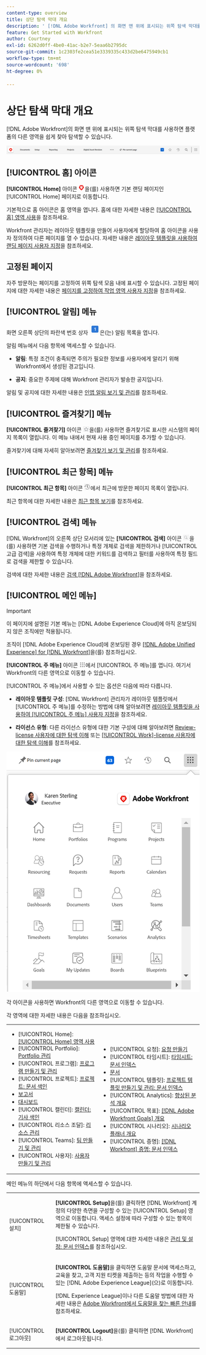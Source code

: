 ```yaml
---
content-type: overview
title: 상단 탐색 막대 개요
description: ' [!DNL Adobe Workfront] 의 화면 맨 위에 표시되는 위쪽 탐색 막대를 사용하면 플랫폼의 다른 영역을 쉽게 찾아 탐색할 수 있습니다.'
feature: Get Started with Workfront
author: Courtney
exl-id: 6262d0ff-4be0-41ac-b2e7-5eaa6b2795dc
source-git-commit: 1c2303fe2cea51e3339335c433d2be6475949cb1
workflow-type: tm+mt
source-wordcount: '698'
ht-degree: 0%

---
```


# 상단 탐색 막대 개요

<!--Audited: 01/2024-->

[!DNL Adobe Workfront]의 화면 맨 위에 표시되는 위쪽 탐색 막대를 사용하면 플랫폼의 다른 영역을 쉽게 찾아 탐색할 수 있습니다.

![위쪽 탐색 모음](assets/global-navigation-bar.png)

## [!UICONTROL 홈] 아이콘

**[!UICONTROL Home]** 아이콘 ![](assets/home-icon.png)을(를) 사용하면 기본 랜딩 페이지인 [!UICONTROL Home] 페이지로 이동합니다.

기본적으로 홈 아이콘은 홈 영역을 엽니다. 홈에 대한 자세한 내용은 [[!UICONTROL 홈] 영역 사용](../../workfront-basics/using-home/using-the-home-area/use-the-home-area.md)을 참조하세요.

Workfront 관리자는 레이아웃 템플릿을 만들어 사용자에게 할당하여 홈 아이콘을 사용자 정의하여 다른 페이지를 열 수 있습니다. 자세한 내용은 [레이아웃 템플릿을 사용하여 랜딩 페이지 사용자 지정](/help/quicksilver/administration-and-setup/customize-workfront/use-layout-templates/customize-landing-page.md)을 참조하세요.

## 고정된 페이지

자주 방문하는 페이지를 고정하여 위쪽 탐색 모음 내에 표시할 수 있습니다. 고정된 페이지에 대한 자세한 내용은 [페이지를 고정하여 작업 영역 사용자 지정](../../workfront-basics/the-new-workfront-experience/pin-pages.md)을 참조하세요.

<!--
## [!UICONTROL Help] menu

The **[!UICONTROL Help]** menu allows you to search for help with a specific task, find more information on using [!DNL Workfront], view content related to the page you are currently on, or submit feedback about your experience.

To learn more about the Help menu, see [Access [!DNL Adobe Workfront] help](../../workfront-basics/navigate-workfront/workfront-navigation/access-workfront-help.md).
-->

## [!UICONTROL 알림] 메뉴

화면 오른쪽 상단의 파란색 번호 상자 ![](assets/notifications-icon.png)은(는) 알림 목록을 엽니다.

알림 메뉴에서 다음 항목에 액세스할 수 있습니다.

* **알림**: 특정 조건이 충족되면 주의가 필요한 정보를 사용자에게 알리기 위해 Workfront에서 생성된 경고입니다.

* **공지**: 중요한 주제에 대해 Workfront 관리자가 발송한 공지입니다.

알림 및 공지에 대한 자세한 내용은 [인앱 알림 보기 및 관리](../../workfront-basics/using-notifications/view-and-manage-in-app-notifications.md)를 참조하세요.

## [!UICONTROL 즐겨찾기] 메뉴

**[!UICONTROL 즐겨찾기]** 아이콘 ![즐겨찾기](assets/favorites-icon-62x55.png)을(를) 사용하면 즐겨찾기로 표시한 시스템의 페이지 목록이 열립니다. 이 메뉴 내에서 현재 사용 중인 페이지를 추가할 수 있습니다.

즐겨찾기에 대해 자세히 알아보려면 [즐겨찾기 보기 및 관리](../../workfront-basics/navigate-workfront/recent-and-favorites/view-and-manage-favorites.md)를 참조하세요.

## [!UICONTROL 최근 항목] 메뉴

**[!UICONTROL 최근 항목]** 아이콘 ![[!UICONTROL 최근 항목]](assets/recents-icon-40x43.png)에서 최근에 방문한 페이지 목록이 열립니다.

최근 항목에 대한 자세한 내용은 [최근 항목 보기](../../workfront-basics/navigate-workfront/recent-and-favorites/view-recent-items.md)를 참조하세요.

## [!UICONTROL 검색] 메뉴

[!DNL Workfront]의 오른쪽 상단 모서리에 있는 **[!UICONTROL 검색]** 아이콘 ![](assets/search-icon.png)을(를) 사용하면 기본 검색을 수행하거나 특정 개체로 검색을 제한하거나 [!UICONTROL 고급 검색]을 사용하여 특정 개체에 대한 키워드를 검색하고 필터를 사용하여 특정 필드로 검색을 제한할 수 있습니다.

검색에 대한 자세한 내용은 [검색 [!DNL Adobe Workfront]](../../workfront-basics/navigate-workfront/search/search-workfront.md)을 참조하세요.

## [!UICONTROL 메인 메뉴]

>[!IMPORTANT]
>
>이 페이지에 설명된 기본 메뉴는 [!DNL Adobe Experience Cloud]에 아직 온보딩되지 않은 조직에만 적용됩니다.
>
> 조직이 [!DNL Adobe Experience Cloud]에 온보딩된 경우 [[!DNL Adobe Unified Experience] for [!DNL Workfront]](/help/quicksilver/workfront-basics/navigate-workfront/workfront-navigation/adobe-unified-experience.md)을(를) 참조하십시오.

**[!UICONTROL 주 메뉴]** 아이콘 ![주 메뉴](assets/main-menu-icon.png)에서 [!UICONTROL 주 메뉴]를 엽니다. 여기서 Workfront의 다른 영역으로 이동할 수 있습니다.

[!UICONTROL 주 메뉴]에서 사용할 수 있는 옵션은 다음에 따라 다릅니다.

* **레이아웃 템플릿 구성**: [!DNL Workfront] 관리자가 레이아웃 템플릿에서 [!UICONTROL 주 메뉴]를 수정하는 방법에 대해 알아보려면 [레이아웃 템플릿을 사용하여 [!UICONTROL 주 메뉴] 사용자 지정](../../administration-and-setup/customize-workfront/use-layout-templates/customize-main-menu.md)을 참조하세요.

* **라이선스 유형**: 다른 라이선스 유형에 대한 기본 구성에 대해 알아보려면 [Review-license 사용자에 대한 탐색 이해](../../workfront-basics/navigate-workfront/workfront-navigation/reviewer-global-navigation-bar.md) 또는 [[!UICONTROL Work]-license 사용자에 대한 탐색 이해](../../workfront-basics/navigate-workfront/workfront-navigation/worker-global-navigation-bar.md)를 참조하세요.

![주 메뉴 옵션](assets/main-menu-options-350x481.png)

각 아이콘을 사용하면 Workfront의 다른 영역으로 이동할 수 있습니다.

각 영역에 대한 자세한 내용은 다음을 참조하십시오.

<!--
<p data-mc-conditions="QuicksilverOrClassic.Draft mode">(NOTE: Update screenshot and add icons for new products/features.)</p>
-->

<table style="table-layout:auto"> 
 <col> 
 <col> 
 <tbody> 
  <tr> 
   <td> 
    <ul> 
     <li>[!UICONTROL Home]: <a href="../../workfront-basics/using-home/using-the-home-area/use-the-home-area.md" class="MCXref xref">[!UICONTROL Home] 영역 사용</a></li> 
     <li>[!UICONTROL Portfolio]: <a href="../../manage-work/portfolios/portfolio-management-overview.md" class="MCXref xref">Portfolio 관리</a></li> 
     <li>[!UICONTROL 프로그램]: <a href="../../manage-work/portfolios/create-and-manage-programs/create-and-manage-programs.md" class="MCXref xref">프로그램 만들기 및 관리 </a></li> 
     <li>[!UICONTROL 프로젝트]: <a href="../../manage-work/projects/projects-overview.md" class="MCXref xref">프로젝트: 문서 색인</a></li> 
     <li><a href="../../reports-and-dashboards/reports/reports-overview.md" class="MCXref xref">보고서</a></li> 
     <li><a href="../../reports-and-dashboards/dashboards/dashboards-overview.md" class="MCXref xref">대시보드</a></li> 
     <li>[!UICONTROL 캘린더]: <a href="../../reports-and-dashboards/reports/calendars/calendars.md" class="MCXref xref">캘린더: 기사 색인</a></li> 
     <li>[!UICONTROL 리소스 조달]: <a href="../../resource-mgmt/resource-mgmt-overview/resource-management-overview.md" class="MCXref xref">리소스 관리 </a></li> 
     <li>[!UICONTROL Teams]: <a href="../../people-teams-and-groups/create-and-manage-teams/create-and-mange-teams.md" class="MCXref xref">팀 만들기 및 관리</a></li> 
     <li>[!UICONTROL 사용자]: <a href="../../administration-and-setup/add-users/create-and-manage-users/create-and-manage-users.md" class="MCXref xref">사용자 만들기 및 관리</a></li> 
    </ul> </td> 
   <td> 
    <ul> 
     <li>[!UICONTROL 요청]: <a href="../../manage-work/requests/create-requests/create-requests.md" class="MCXref xref">요청 만들기</a></li> 
     <li>[!UICONTROL 타임시트]: <a href="../../timesheets/timesheets-all.md" class="MCXref xref">타임시트: 문서 인덱스</a></li> 
     <li><a href="../../documents/documents-overview.md" class="MCXref xref">문서</a></li> 
     <li>[!UICONTROL 템플릿]: <a href="../../manage-work/projects/create-and-manage-templates/create-manage-templates.md" class="MCXref xref">프로젝트 템플릿 만들기 및 관리: 문서 인덱스</a></li> 
     <li>[!UICONTROL Analytics]: <a href="../../enhanced-analytics/enhanced-analytics-overview.md" class="MCXref xref">향상된 분석 개요</a></li> 
     <li>[!UICONTROL 목표]: <a href="../../workfront-goals/goal-management/wf-goals-overview.md" class="MCXref xref">[!DNL Adobe Workfront Goals] 개요</a></li> 
     <li>[!UICONTROL 시나리오]: <a href="../../scenario-planner/scenario-planner-overview.md" class="MCXref xref">시나리오 플래너 개요</a></li> 
     <li>[!UICONTROL 증명]: <a href="../../workfront-proof/workfront-proof.md" class="MCXref xref">[!DNL Workfront] 증명: 문서 인덱스</a></li> 
    </ul> </td> 
  </tr> 
 </tbody> 
</table>

메인 메뉴의 하단에서 다음 항목에 액세스할 수 있습니다.

<table style="table-layout:auto"> 
 <col> 
 <col> 
 <tbody> 
  <tr> 
   <td> <p class="bold">[!UICONTROL 설치]</p> </td> 
   <td> <p><b>[!UICONTROL Setup]</b>을(를) 클릭하면 [!DNL Workfront] 계정의 다양한 측면을 구성할 수 있는 [!UICONTROL Setup] 영역으로 이동합니다. 액세스 설정에 따라 구성할 수 있는 항목이 제한될 수 있습니다.</p> <p>[!UICONTROL Setup] 영역에 대한 자세한 내용은 <a href="../../administration-and-setup/administration-and-setup.md" class="MCXref xref">관리 및 설정: 문서 인덱스</a>를 참조하십시오.</p> </td> 
  </tr> 
  <tr> 
   <td> <p class="bold">[!UICONTROL 도움말]</p> </td> 
   <td> <p><b>[!UICONTROL 도움말]</b>을 클릭하면 도움말 문서에 액세스하고, 교육을 찾고, 고객 지원 티켓을 제출하는 등의 작업을 수행할 수 있는 [!DNL Adobe Experience League](으)로 이동합니다.</p> <p>[!DNL Experience League]이나 다른 도움말 방법에 대한 자세한 내용은 <a href="../../workfront-basics/tips-tricks-and-troubleshooting/guide-for-help-in-workfront.md" class="MCXref xref">Adobe Workfront에서 도움말을 찾는 빠른 안내</a>를 참조하세요.</p> </td> 
  </tr>

<tr> 
   <td> <p class="bold">[!UICONTROL 로그아웃]</p> </td> 
   <td><b>[!UICONTROL Logout]</b>을(를) 클릭하면 [!DNL Workfront]에서 로그아웃됩니다.</td> 
  </tr> 
 </tbody> 
</table>

